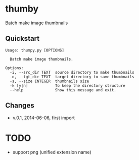 # thumby

Batch make image thumbnails

## Quickstart

    Usage: thumpy.py [OPTIONS]

      Batch make image thumbnails.

    Options:
      -i, --src_dir TEXT  source directory to make thumbnails
      -o, --tgt_dir TEXT  target directory to save thumbnails
      -s, --size INTEGER  thumbnails size
      -k [y|n]            To keep the directory structure
      --help              Show this message and exit.


## Changes
* v.0.1, 2014-06-06, first import

# TODO

* support png (unified extension name)
